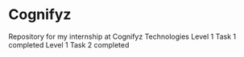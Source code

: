 # Cognifyz
Repository for my internship at Cognifyz Technologies
Level 1 Task 1 completed
Level 1 Task 2 completed